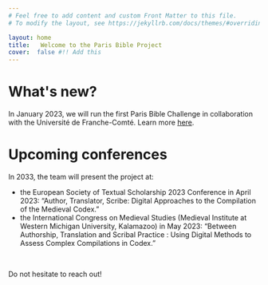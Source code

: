 ```yaml
---
# Feel free to add content and custom Front Matter to this file.
# To modify the layout, see https://jekyllrb.com/docs/themes/#overriding-theme-defaults

layout: home
title:   Welcome to the Paris Bible Project
cover:  false #!! Add this
---
```


<base target="_blank">


# What's new?

In January 2023, we will run the first Paris Bible Challenge in collaboration with the Université de Franche-Comté. Learn more [here](https://parisbible.github.io/challenge/).


# Upcoming conferences

In 2033, the team will present the project at:
- the European Society of Textual Scholarship 2023 Conference in April 2023: “Author, Translator, Scribe: Digital Approaches to the Compilation of the Medieval Codex.” 
- the International Congress on Medieval Studies (Medieval Institute at Western Michigan University, Kalamazoo) in May 2023: “Between Authorship, Translation and Scribal Practice : Using Digital Methods to Assess Complex Compilations in Codex.” 

<br>

Do not hesitate to reach out!
